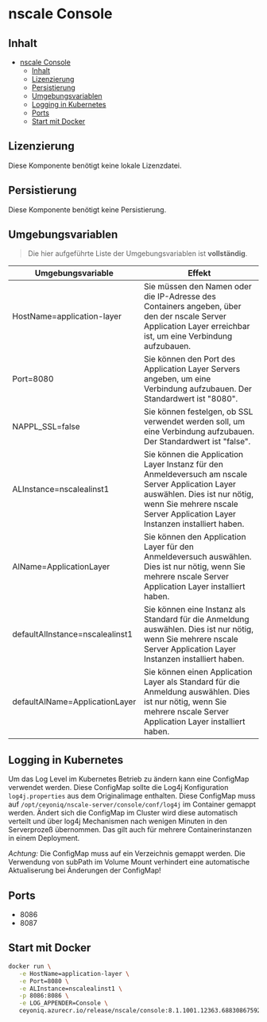 # nscale Console

## Inhalt

- [nscale Console](#nscale-console)
  - [Inhalt](#inhalt)
  - [Lizenzierung](#lizenzierung)
  - [Persistierung](#persistierung)
  - [Umgebungsvariablen](#umgebungsvariablen)
  - [Logging in Kubernetes](#logging-in-kubernetes)
  - [Ports](#ports)
  - [Start mit Docker](#start-mit-docker)

## Lizenzierung

Diese Komponente benötigt keine lokale Lizenzdatei.

## Persistierung

Diese Komponente benötigt keine Persistierung.

## Umgebungsvariablen

>Die hier aufgeführte Liste der Umgebungsvariablen ist **vollständig**.

|Umgebungsvariable | Effekt |
|---|---|
|HostName=application-layer |Sie müssen den Namen oder die IP-Adresse des Containers angeben, über den der nscale Server Application Layer erreichbar ist, um eine Verbindung aufzubauen.|
|Port=8080 | Sie können den Port des Application Layer Servers angeben, um eine Verbindung aufzubauen. Der Standardwert ist "8080".|
|NAPPL_SSL=false | Sie können festelgen, ob SSL verwendet werden soll, um eine Verbindung aufzubauen. Der Standardwert ist "false". |
|ALInstance=nscalealinst1 |Sie können die Application Layer Instanz für den Anmeldeversuch am nscale Server Application Layer auswählen. Dies ist nur nötig, wenn Sie mehrere nscale Server Application Layer Instanzen installiert haben.|
|AlName=ApplicationLayer |Sie können den Application Layer für den Anmeldeversuch auswählen. Dies ist nur nötig, wenn Sie mehrere nscale Server Application Layer installiert haben.|
|defaultAlInstance=nscalealinst1 |Sie können eine Instanz als Standard für die Anmeldung auswählen. Dies ist nur nötig, wenn Sie mehrere nscale Server Application Layer Instanzen installiert haben.|
|defaultAlName=ApplicationLayer|Sie können einen Application Layer als Standard für die Anmeldung auswählen. Dies ist nur nötig, wenn Sie mehrere nscale Server Application Layer installiert haben.|

## Logging in Kubernetes

Um das Log Level im Kubernetes Betrieb zu ändern kann eine ConfigMap verwendet werden. Diese ConfigMap sollte die Log4j 
Konfiguration ```log4j.properties``` aus dem Originalimage enthalten. 
Diese ConfigMap muss auf ```/opt/ceyoniq/nscale-server/console/conf/log4j``` im Container gemappt werden.
Ändert sich die ConfigMap im Cluster wird diese automatisch verteilt und über log4j Mechanismen nach wenigen Minuten in den
Serverprozeß übernommen. Das gilt auch für mehrere Containerinstanzen in einem Deployment.

*Achtung:* Die ConfigMap muss auf ein Verzeichnis gemappt werden. Die Verwendung von subPath im Volume Mount verhindert eine automatische Aktualiserung bei Änderungen der ConfigMap!

## Ports

- 8086
- 8087

## Start mit Docker

```bash
docker run \
   -e HostName=application-layer \
   -e Port=8080 \
   -e ALInstance=nscalealinst1 \
   -p 8086:8086 \
   -e LOG_APPENDER=Console \
   ceyoniq.azurecr.io/release/nscale/console:8.1.1001.12363.688308675921
```
